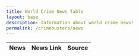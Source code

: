 ```yaml
---
title: World Crime News Table
layout: base
description: Information about world crime news!
permalink: /crimebusters/news
---
```



<table>
  <thead>
  <tr>
    <th>News</th>
    <th>News Link</th>
    <th>Source</th>
  </tr>
  </thead>
  <tbody id="result">
    <!-- generated rows -->
  </tbody>
</table>

<!--Script is layed out in a sequence (no function) and will execute when page is loaded-->
<script>


  // prepare HTML result container for new output
  const resultContainer = document.getElementById("result");

  // prepare fetch options
  const url = "https://world-crime-news1.p.rapidapi.com/news";


const options = {
	method: 'GET',
	headers: {
		'X-RapidAPI-Key': 'cc6d770f58msh120c53d95d27c68p1d2955jsn1898ff4fa031',
		'X-RapidAPI-Host': 'world-crime-news1.p.rapidapi.com'
	}
};

fetch('https://world-crime-news1.p.rapidapi.com/news', options)
	.then(response => response.json())
	.then(response => console.log(response))
	.catch(err => console.error(err));

  // fetch the API
  fetch(url, options)
    // response is a RESTful "promise" on any successful fetch
    .then(response => {
      // check for response errors
      if (response.status !== 200) {
          const errorMsg = 'Database response error: ' + response.status;
          console.log(errorMsg);
          const tr = document.createElement("tr");
          const td = document.createElement("td");
          td.innerHTML = errorMsg;
          tr.appendChild(td);
          resultContainer.appendChild(tr);
          return;
      }
      // valid response will have json data
      response.json().then(response => {
          console.log(response.data);

          

          // Country data
          for (const row of response.data) {  //change here!
                              // response.data instead of response
            console.log(row);

            // tr for each row
            const tr = document.createElement("tr");
            // td for each column
            const name = document.createElement("td");
            const cases = document.createElement("td");
            const deaths = document.createElement("td");
            const active = document.createElement("td");

            // data is specific to the API
            name.innerHTML = row.title;
            cases.innerHTML = row.url; 
            deaths.innerHTML = row.source; 

            // this build td's into tr
            tr.appendChild(name);
            tr.appendChild(cases);
            tr.appendChild(deaths);

            // add HTML to container
            resultContainer.appendChild(tr);
          }
          
      })
  })
  // catch fetch errors (ie ACCESS to server blocked)
  .catch(err => {
    console.error(err);
    const tr = document.createElement("tr");
    const td = document.createElement("td");
    td.innerHTML = err;
    tr.appendChild(td);
    resultContainer.appendChild(tr);
  });

</script>